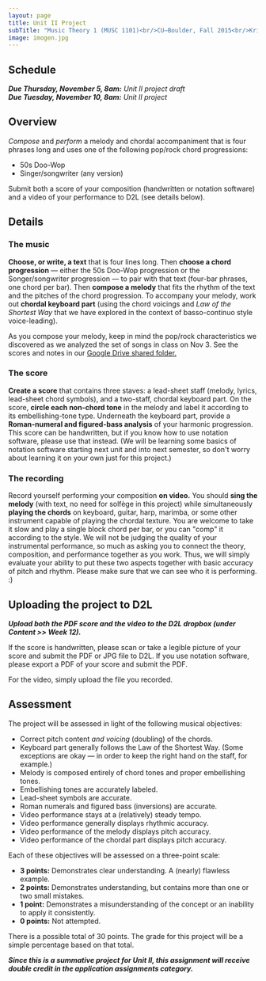 ```yaml
---
layout: page
title: Unit II Project
subTitle: "Music Theory 1 (MUSC 1101)<br/>CU–Boulder, Fall 2015<br/>Kris Shaffer, Ph.D. – instructor"
image: imogen.jpg
---
```


## Schedule

***Due Thursday, November 5, 8am:*** *Unit II project draft*   
***Due Tuesday, November 10, 8am:*** *Unit II project*   


## Overview

*Compose* and *perform* a melody and chordal accompaniment that is four phrases long and uses one of the following pop/rock chord progressions:

- 50s Doo-Wop  
- Singer/songwriter (any version)

Submit both a score of your composition (handwritten or notation software) and a video of your performance to D2L (see details below).


## Details

### The music

**Choose, or write, a text** that is four lines long. Then **choose a chord progression** — either the 50s Doo-Wop progression or the Songer/songwriter progression — to pair with that text (four-bar phrases, one chord per bar). Then **compose a melody** that fits the rhythm of the text and the pitches of the chord progression. To accompany your melody, work out **chordal keyboard part** (using the chord voicings and *Law of the Shortest Way* that we have explored in the context of basso-continuo style voice-leading).  

As you compose your melody, keep in mind the pop/rock characteristics we discovered as we analyzed the set of songs in class on Nov 3. See the scores and notes in our [Google Drive shared folder.](https://drive.google.com/open?id=0B9o4hmKNoi6cfkRmMmY1UTVrcXYxb0RZYXpfUXFtMklpOXBlNDlIZFZpbGMwRFhyelFveUE)

### The score

**Create a score** that contains three staves: a lead-sheet staff (melody, lyrics, lead-sheet chord symbols), and a two-staff, chordal keyboard part. On the score, **circle each non-chord tone** in the melody and label it according to its embellishing-tone type. Underneath the keyboard part, provide a **Roman-numeral and figured-bass analysis** of your harmonic progression. This score can be handwritten, but if you know how to use notation software, please use that instead. (We will be learning some basics of notation software starting next unit and into next semester, so don't worry about learning it on your own just for this project.) 


### The recording

Record yourself performing your composition **on video.** You should **sing the melody** (with text, no need for solfège in this project) while simultaneously **playing the chords** on keyboard, guitar, harp, marimba, or some other instrument capable of playing the chordal texture. You are welcome to take it slow and play a single block chord per bar, or you can "comp" it according to the style. We will not be judging the quality of your instrumental performance, so much as asking you to connect the theory, composition, and performance together as you work. Thus, we will simply evaluate your ability to put these two aspects together with basic accuracy of pitch and rhythm. Please make sure that we can see who it is performing. :)


## Uploading the project to D2L

***Upload both the PDF score and the video to the D2L dropbox (under Content >> Week 12).***

If the score is handwritten, please scan or take a legible picture of your score and submit the PDF or JPG file to D2L. If you use notation software, please export a PDF of your score and submit the PDF.

For the video, simply upload the file you recorded.


## Assessment

The project will be assessed in light of the following musical objectives:

- Correct pitch content *and voicing* (doubling) of the chords.  
- Keyboard part generally follows the Law of the Shortest Way. (Some exceptions are okay — in order to keep the right hand on the staff, for example.)  
- Melody is composed entirely of chord tones and proper embellishing tones.  
- Embellishing tones are accurately labeled.  
- Lead-sheet symbols are accurate.  
- Roman numerals and figured bass (inversions) are accurate.  
- Video performance stays at a (relatively) steady tempo.  
- Video performance generally displays rhythmic accuracy.  
- Video performance of the melody displays pitch accuracy.  
- Video performance of the chordal part displays pitch accuracy.  

Each of these objectives will be assessed on a three-point scale:

- **3 points:** Demonstrates clear understanding. A (nearly) flawless example.  
- **2 points:** Demonstrates understanding, but contains more than one or two small mistakes.  
- **1 point:** Demonstrates a misunderstanding of the concept or an inability to apply it consistently.  
- **0 points:** Not attempted.  

There is a possible total of 30 points. The grade for this project will be a simple percentage based on that total.

***Since this is a summative project for Unit II, this assignment will receive double credit in the application assignments category.***